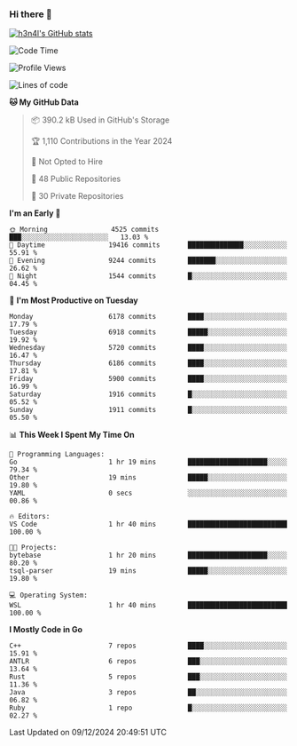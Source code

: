 ### Hi there 👋

[![h3n4l's GitHub stats](https://github-readme-stats.vercel.app/api?username=h3n4l&count_private=true&show_icons=true&theme=radical)](https://github.com/h3n4l/github-readme-stats)

<!--START_SECTION:waka-->
![Code Time](http://img.shields.io/badge/Code%20Time-2%2C016%20hrs%2051%20mins-blue)

![Profile Views](http://img.shields.io/badge/Profile%20Views-0-blue)

![Lines of code](https://img.shields.io/badge/From%20Hello%20World%20I%27ve%20Written-13.2%20million%20lines%20of%20code-blue)

**🐱 My GitHub Data** 

> 📦 390.2 kB Used in GitHub's Storage 
 > 
> 🏆 1,110 Contributions in the Year 2024
 > 
> 🚫 Not Opted to Hire
 > 
> 📜 48 Public Repositories 
 > 
> 🔑 30 Private Repositories 
 > 
**I'm an Early 🐤** 

```text
🌞 Morning                4525 commits        ███░░░░░░░░░░░░░░░░░░░░░░   13.03 % 
🌆 Daytime                19416 commits       ██████████████░░░░░░░░░░░   55.91 % 
🌃 Evening                9244 commits        ███████░░░░░░░░░░░░░░░░░░   26.62 % 
🌙 Night                  1544 commits        █░░░░░░░░░░░░░░░░░░░░░░░░   04.45 % 
```
📅 **I'm Most Productive on Tuesday** 

```text
Monday                   6178 commits        ████░░░░░░░░░░░░░░░░░░░░░   17.79 % 
Tuesday                  6918 commits        █████░░░░░░░░░░░░░░░░░░░░   19.92 % 
Wednesday                5720 commits        ████░░░░░░░░░░░░░░░░░░░░░   16.47 % 
Thursday                 6186 commits        ████░░░░░░░░░░░░░░░░░░░░░   17.81 % 
Friday                   5900 commits        ████░░░░░░░░░░░░░░░░░░░░░   16.99 % 
Saturday                 1916 commits        █░░░░░░░░░░░░░░░░░░░░░░░░   05.52 % 
Sunday                   1911 commits        █░░░░░░░░░░░░░░░░░░░░░░░░   05.50 % 
```


📊 **This Week I Spent My Time On** 

```text
💬 Programming Languages: 
Go                       1 hr 19 mins        ████████████████████░░░░░   79.34 % 
Other                    19 mins             █████░░░░░░░░░░░░░░░░░░░░   19.80 % 
YAML                     0 secs              ░░░░░░░░░░░░░░░░░░░░░░░░░   00.86 % 

🔥 Editors: 
VS Code                  1 hr 40 mins        █████████████████████████   100.00 % 

🐱‍💻 Projects: 
bytebase                 1 hr 20 mins        ████████████████████░░░░░   80.20 % 
tsql-parser              19 mins             █████░░░░░░░░░░░░░░░░░░░░   19.80 % 

💻 Operating System: 
WSL                      1 hr 40 mins        █████████████████████████   100.00 % 
```

**I Mostly Code in Go** 

```text
C++                      7 repos             ████░░░░░░░░░░░░░░░░░░░░░   15.91 % 
ANTLR                    6 repos             ███░░░░░░░░░░░░░░░░░░░░░░   13.64 % 
Rust                     5 repos             ███░░░░░░░░░░░░░░░░░░░░░░   11.36 % 
Java                     3 repos             ██░░░░░░░░░░░░░░░░░░░░░░░   06.82 % 
Ruby                     1 repo              █░░░░░░░░░░░░░░░░░░░░░░░░   02.27 % 
```




 Last Updated on 09/12/2024 20:49:51 UTC
<!--END_SECTION:waka-->

